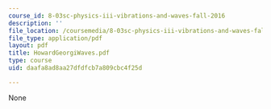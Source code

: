 ```yaml
---
course_id: 8-03sc-physics-iii-vibrations-and-waves-fall-2016
description: ''
file_location: /coursemedia/8-03sc-physics-iii-vibrations-and-waves-fall-2016/daafa8ad8aa27dfdfcb7a809cbc4f25d_MIT8_03SCF16_Text_Ch6.pdf
file_type: application/pdf
layout: pdf
title: HowardGeorgiWaves.pdf
type: course
uid: daafa8ad8aa27dfdfcb7a809cbc4f25d

---
```

None